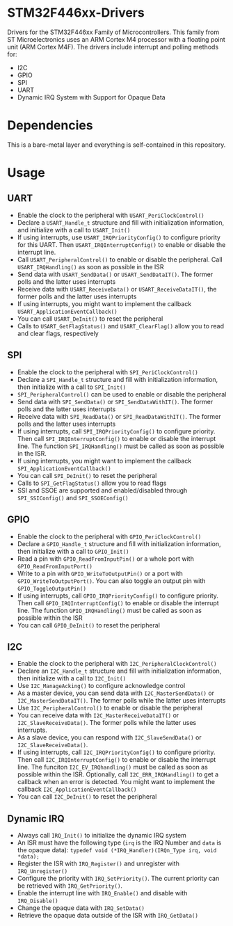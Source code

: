 # STM32F446xx-Drivers

Drivers for the STM32F446xx Family of Microcontrollers. This family from ST Microelectronics uses an ARM Cortex M4 processor with a floating point unit (ARM Cortex M4F). The drivers include interrupt and polling methods for:

* I2C
* GPIO
* SPI
* UART
* Dynamic IRQ System with Support for Opaque Data

# Dependencies
This is a bare-metal layer and everything is self-contained in this repository. 

# Usage

## UART
* Enable the clock to the peripheral with `USART_PeriClockControl()`
* Declare a `USART_Handle_t` structure and fill with initialization information, and initialize with a call to `USART_Init()`
* If using interrupts, use `USART_IRQPriorityConfig()` to configure priority for this UART. Then `USART_IRQInterruptConfig()` to enable or disable the interrupt line.
* Call `USART_PeripheralControl()` to enable or disable the peripheral. Call `USART_IRQHandling()` as soon as possible in the ISR 
* Send data with `USART_SendData()` or `USART_SendDataIT()`. The former polls and the latter uses interrupts
* Receive data with `USART_ReceiveData()` or `USART_ReceiveDataIT()`, the former polls and the latter uses interrupts
* If using interrupts, you might want to implement the callback `USART_ApplicationEventCallback()`
* You can call `USART_DeInit()` to reset the peripheral
* Calls to `USART_GetFlagStatus()` and `USART_ClearFlag()` allow you to read and clear flags, respectively

## SPI
* Enable the clock to the peripheral with `SPI_PeriClockControl()`
* Declare a `SPI_Handle_t` structure and fill with initialization information, then initialize with a call to `SPI_Init()`
* `SPI_PeripheralControl()` can be used to enable or disable the peripheral
* Send data with `SPI_SendData()` or `SPI_SendDataWithIT()`. The former polls and the latter uses interrupts
* Receive data with `SPI_ReadData()` or `SPI_ReadDataWithIT()`. The former polls and the latter uses interrupts
* If using interrupts, call `SPI_IRQPriorityConfig()` to configure priority. Then call `SPI_IRQInterruptConfig()` to enable or disable the interrupt line. The function `SPI_IRQHandling()` must be called as soon as possible in the ISR. 
* If using interrupts, you might want to implement the callback `SPI_ApplicationEventCallback()`
* You can call `SPI_DeInit()` to reset the peripheral
* Calls to `SPI_GetFlagStatus()` allow you to read flags
* SSI and SSOE are supported and enabled/disabled through `SPI_SSIConfig()` and `SPI_SSOEConfig()`

## GPIO
* Enable the clock to the peripheral with `GPIO_PeriClockControl()`
* Declare a `GPIO_Handle_t` structure and fill with initialization information, then initialize with a call to `GPIO_Init()`
* Read a pin with `GPIO_ReadFromInputPin()` or a whole port with `GPIO_ReadFromInputPort()`
* Write to a pin with `GPIO_WriteToOutputPin()` or a port with `GPIO_WriteToOutputPort()`. You can also toggle an output pin with `GPIO_ToggleOutputPin()`
* If using interrupts, call `GPIO_IRQPriorityConfig()` to configure priority. Then call `GPIO_IRQInterruptConfig()` to enable or disable the interrupt line. The function `GPIO_IRQHandling()` must be called as soon as possible within the ISR
* You can call `GPIO_DeInit()` to reset the peripheral

## I2C
* Enable the clock to the peripheral with `I2C_PeripheralClockControl()`
* Declare an `I2C_Handle_t` structure and fill with initialization information, then initialize with a call to `I2C_Init()`
* Use `I2C_ManageAcking()` to configure acknowledge control
* As a master device, you can send data with `I2C_MasterSendData()` or `I2C_MasterSendDataIT()`. The former polls while the latter uses interrupts
* Use `I2C_PeripheralControl()` to enable or disable the peripheral
* You can receive data with `I2C_MasterReceiveDataIT()` or `I2C_SlaveReceiveData()`. The former polls while the latter uses interrupts.
* As a slave device, you can respond with `I2C_SlaveSendData()` or `I2C_SlaveReceiveData()`. 
* If using interrupts, call `I2C_IRQPriorityConfig()` to configure priority. Then call `I2C_IRQInterruptConfig()` to enable or disable the interrupt line. The funciton `I2C_EV_IRQhandling()` must be called as soon as possible within the ISR. Optionally, call `I2C_ERR_IRQHandling()` to get a callback when an error is detected. You might want to implement the callback `I2C_ApplicationEventCallback()`
* You can call `I2C_DeInit()` to reset the peripheral

## Dynamic IRQ
* Always call `IRQ_Init()` to initialize the dynamic IRQ system
* An ISR must have the following type (`irq` is the IRQ Number and `data` is the opaque data): `typedef void (*IRQ_Handler)(IRQn_Type irq, void *data);` 
* Register the ISR with `IRQ_Register()` and unregister with `IRQ_Unregister()`
* Configure the priority with `IRQ_SetPriority()`. The current priority can be retrieved with `IRQ_GetPriority()`.
* Enable the interrupt line with `IRQ_Enable()` and disable with `IRQ_Disable()`
* Change the opaque data with `IRQ_SetData()`
* Retrieve the opaque data outside of the ISR with `IRQ_GetData()`
